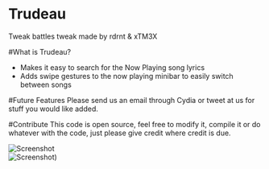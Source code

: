 # Trudeau
Tweak battles tweak made by rdrnt & xTM3X

#What is Trudeau?
- Makes it easy to search for the Now Playing song lyrics 
- Adds swipe gestures to the now playing minibar to easily switch between songs

#Future Features
 Please send us an email through Cydia or tweet at us for stuff you would like added.

 #Contribute
 This code is open source, feel free to modify it, compile it or do whatever with the code, just please give credit where credit is due.

![Screenshot](http://i.imgur.com/adjrSKb.png)
<br>
![Screenshot](http://i.imgur.com/hvZ6H0c.png))



